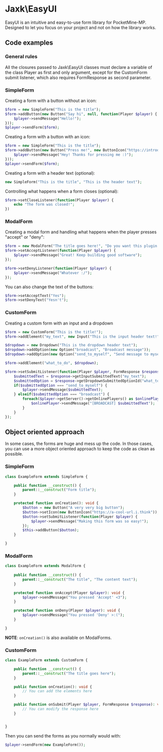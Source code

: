 # Jaxk\EasyUI

EasyUI is an intuitive and easy-to-use form library for PocketMine-MP. Designed to let you focus on your project and not on how the library works.

## Code examples

### General rules

All the closures passed to Jaxk\EasyUI classes must declare a variable of the class Player as first and only argument, except for the CustomForm submit listener, which also requires FormResponse as second parameter.

### SimpleForm

Creating a form with a button without an icon:
```php
$form = new SimpleForm("This is the title");
$form->addButton(new Button("Say hi", null, function(Player $player) {
    $player->sendMessage("Hello!");
}));
$player->sendForm($form);
```

Creating a form with a button with an icon:
```php
$form = new SimpleForm("This is the title");
$form->addButton(new Button("Press me!", new ButtonIcon("https://introduce-the-image-url.here"), function(Player $player) {
    $player->sendMessage("Hey! Thanks for pressing me :)");
}));
$player->sendForm($form);
```

Creating a form with a header text (optional):
```php
new SimpleForm("This is the title", "This is the header text");
```

Controlling what happens when a form closes (optional):
```php
$form->setCloseListener(function(Player $player) {
    echo "The form was closed!";
})
```

### ModalForm

Creating a modal form and handling what happens when the player presses "accept" or "deny":
```php
$form = new ModalForm("The title goes here!", "Do you want this plugin to save you a lot of time?");
$form->setAcceptListener(function(Player $player) {
    $player->sendMessage("Great! Keep building good software");
});

$form->setDenyListener(function(Player $player) {
    $player->sendMessage("Whatever :/");
});

```

You can also change the text of the buttons:
```php
$form->setAcceptText("Yes");
$form->setDenyText("Yesn't");
```

### CustomForm

Creating a custom form with an input and a dropdown
```php
$form = new CustomForm("This is the title!");
$form->addElement("my_text", new Input("This is the input header text!"));

$dropdown = new Dropdown("This is the dropdown header text");
$dropdown->addOption(new Option("broadcast", "Broadcast message"));
$dropdown->addOption(new Option("send_to_myself", "Send message to myself"));

$form->addElement("what_to_do", $dropdown);

$form->setSubmitListener(function(Player $player, FormResponse $response) {
    $submittedText = $response->getInputSubmittedText("my_text");
    $submittedOption = $response->getDropdownSubmittedOptionId("what_to_do");
    if($submittedOption === "send_to_myself") {
        $player->sendMessage($submittedText);
    } elseif($submittedOption === "broadcast") {
        foreach($player->getServer()->getOnlinePlayers() as $onlinePlayer) {
            $onlinePlayer->sendMessage("[BROADCAST] $submittedText");
        }
    }
});
``` 

## Object oriented approach

In some cases, the forms are huge and mess up the code. In those cases, you can use a more object oriented approach to keep the code as clean as possible.   

### SimpleForm

```php
class ExampleForm extends SimpleForm {

    public function __construct() {
        parent::__construct("Form title");
    }

    protected function onCreation(): void {
        $button = new Button("A very very big button");
        $button->setIcon(new ButtonIcon("https://a-cool-url.i.think"));
        $button->setSubmitListener(function(Player $player) {
            $player->sendMessage("Making this form was so easy!");
        });
        $this->addButton($button);
    }

}
```

### ModalForm

```php
class ExampleForm extends ModalForm {
    
    public function __construct() {
        parent::__construct("The title", "The content text");
    }

    protected function onAccept(Player $player): void {
        $player->sendMessage("You pressed 'Accept' <3");
    }

    protected function onDeny(Player $player): void {
        $player->sendMessage("You pressed 'Deny' >:(");
    }

}
```
**NOTE**: `onCreation()` is also available on ModalForms.

### CustomForm
```php
class ExampleForm extends CustomForm {

    public function __construct() {
        parent::__construct("The title goes here");
    }

    public function onCreation(): void {
        // You can add the elements here
    }

    public function onSubmit(Player $player, FormResponse $response): void {
        // You can modify the response here
    }


}
```

Then you can send the forms as you normally would with:
```php
$player->sendForm(new ExampleForm());
```





